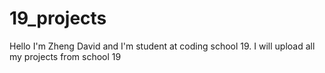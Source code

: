 # 19_projects
Hello I'm Zheng David and I'm student at coding school 19.
I will upload all my projects from school 19
